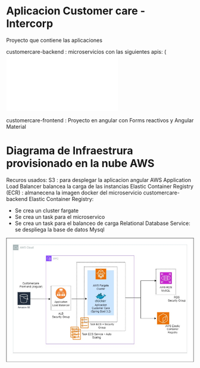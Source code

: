 # Aplicacion Customer care - Intercorp
Proyecto que contiene las aplicaciones

customercare-backend : 
microservicios con las siguientes apis:
(![coleccion-postman](customercare-backend/docs/intercorp-customer-care.postman_collection.json)

customercare-frontend :
Proyecto en angular con Forms reactivos y Angular Material

# Diagrama de Infraestrura provisionado en la nube AWS
Recuros usados:
S3 : para desplegar la aplicacion angular
AWS Application Load Balancer balancea la carga de las instancias
Elastic Container Registry (ECR) : almanecena la imagen docker del microservicio customercare-backend
Elastic Container Registry:
- Se crea un cluster fargate
- Se crea un task para el microservico
- Se crea un task para el balanceo de carga
Relational Database Service: se despliega la base de datos Mysql

![infraestructura-aws](customercare-backend/docs/aws-infraestructure-customercare.jpg)
